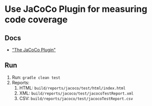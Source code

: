 # Use JaCoCo Plugin for measuring code coverage

## Docs
- ["The JaCoCo Plugin"](https://docs.gradle.org/current/userguide/jacoco_plugin.html)

## Run
1. Run: `gradle clean test`
1. Reports:
    1. HTML: `build/reports/jacoco/test/html/index.html`
    1. XML:  `build/reports/jacoco/test/jacocoTestReport.xml`
    1. CSV:  `build/reports/jacoco/test/jacocoTestReport.csv`